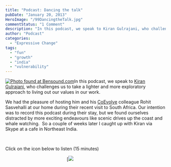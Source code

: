 ```yaml
---
title: "Podcast: Dancing the talk"
pubDate: "January 20, 2013"
HeroImage: "/99DancingtheTalk.jpg"
commentStatus: "1 Comment"
description: "In this podcast, we speak to Kiran Gulrajani, who challenges us to take a lighter and more exploratory approach to living out our values in our work. We had the pleasure of hosting him and his CoEvolve colleague Rohit Sasvehalli at our home during their recent visit to South Africa. Our intention was to […]"
author: "Podcast"
categories: 
  - "Expressive Change"
tags: 
  - "fun"
  - "growth"
  - "india"
  - "vulnerability"
---
```


[![Photo found at Bensound.com](/99DancingtheTalk.jpg "Bensound")](http://www.bensound.com/royalty-free-music/track/groovy-hip-hop)In this podcast, we speak to [Kiran Gulrajani](https://organizationunbound.org/kiran-gulrajani/), who challenges us to take a lighter and more exploratory approach to living out our values in our work.

We had the pleasure of hosting him and his [CoEvolve](http://www.coevolve.in/Home.html) colleague Rohit Sasvehalli at our home during their recent visit to South Africa. Our intention was to record this podcast during their stay, but we found ourselves distracted by more exciting endeavours like scenic drives up the coast and whale watching.  So a couple of weeks later I caught up with Kiran via Skype at a cafe in Northeast India.

 

Click on the icon below to listen (15 minutes)

                                                 [![](/Podcasticonblue.jpg)
